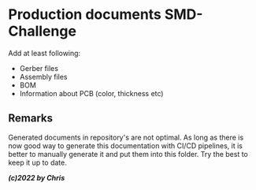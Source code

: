 # Production documents SMD-Challenge

Add at least following:

- Gerber files
- Assembly files
- BOM
- Information about PCB (color, thickness etc)

## Remarks

Generated documents in repository's are not optimal. As long as there is now good way to generate this documentation with CI/CD pipelines, it is better to manually generate it and put them into this folder. Try the best to keep it up to date.

***(c)2022 by Chris***
